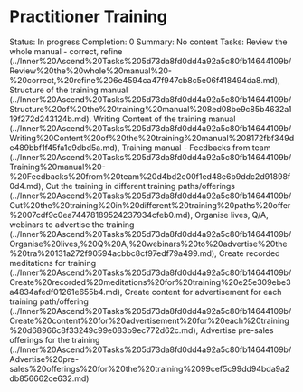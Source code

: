 # Practitioner Training

Status: In progress
Completion: 0
Summary: No content
Tasks: Review the whole manual - correct, refine (../Inner%20Ascend%20Tasks%205d73da8fd0dd4a92a5c80fb14644109b/Review%20the%20whole%20manual%20-%20correct,%20refine%206e4594ca47f947cb8c5e06f418494da8.md), Structure of the training manual (../Inner%20Ascend%20Tasks%205d73da8fd0dd4a92a5c80fb14644109b/Structure%20of%20the%20training%20manual%208ed08be9c85b4632a119f272d243124b.md), Writing Content of the training manual (../Inner%20Ascend%20Tasks%205d73da8fd0dd4a92a5c80fb14644109b/Writing%20Content%20of%20the%20training%20manual%208172fbf349de489bbf1f45fa1e9dbd5a.md), Training manual - Feedbacks from team (../Inner%20Ascend%20Tasks%205d73da8fd0dd4a92a5c80fb14644109b/Training%20manual%20-%20Feedbacks%20from%20team%20d4bd2e00f1ed48e6b9ddc2d91898f0d4.md), Cut the training in different training paths/offerings  (../Inner%20Ascend%20Tasks%205d73da8fd0dd4a92a5c80fb14644109b/Cut%20the%20training%20in%20different%20training%20paths%20offer%2007cdf9c0ea74478189524237934cfeb0.md), Organise lives, Q/A, webinars to advertise the training (../Inner%20Ascend%20Tasks%205d73da8fd0dd4a92a5c80fb14644109b/Organise%20lives,%20Q%20A,%20webinars%20to%20advertise%20the%20tra%20131a272f90594acbbc8cf97edf79a499.md), Create recorded meditations for training (../Inner%20Ascend%20Tasks%205d73da8fd0dd4a92a5c80fb14644109b/Create%20recorded%20meditations%20for%20training%20e25e309ebe3a4834afedf01261e655b4.md), Create content for advertisement for each training path/offering (../Inner%20Ascend%20Tasks%205d73da8fd0dd4a92a5c80fb14644109b/Create%20content%20for%20advertisement%20for%20each%20training%20d68966c8f33249c99e083b9ec772d62c.md), Advertise pre-sales offerings for the training (../Inner%20Ascend%20Tasks%205d73da8fd0dd4a92a5c80fb14644109b/Advertise%20pre-sales%20offerings%20for%20the%20training%2099cef5c99dd94bda9a2db856662ce632.md)
